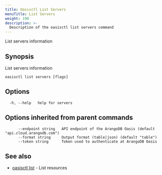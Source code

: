 ```yaml
---
title: Oasisctl List Servers
menuTitle: List Servers
weight: 190
description: >-
  Description of the oasisctl list servers command
---
```

List servers information

## Synopsis

List servers information

```
oasisctl list servers [flags]
```

## Options

```
  -h, --help   help for servers
```

## Options inherited from parent commands

```
      --endpoint string   API endpoint of the ArangoDB Oasis (default "api.cloud.arangodb.com")
      --format string     Output format (table|json) (default "table")
      --token string      Token used to authenticate at ArangoDB Oasis
```

## See also

* [oasisctl list](_index.md)	 - List resources


